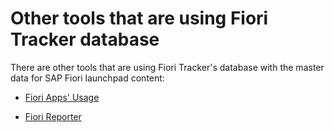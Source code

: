 # Other tools that are using Fiori Tracker database

There are other tools that are using Fiori Tracker's database with the master data for SAP Fiori launchpad content:

- [Fiori Apps' Usage](http://help.fioriappsusage.org)

- [Fiori Reporter](/fiori-reporter.md)




